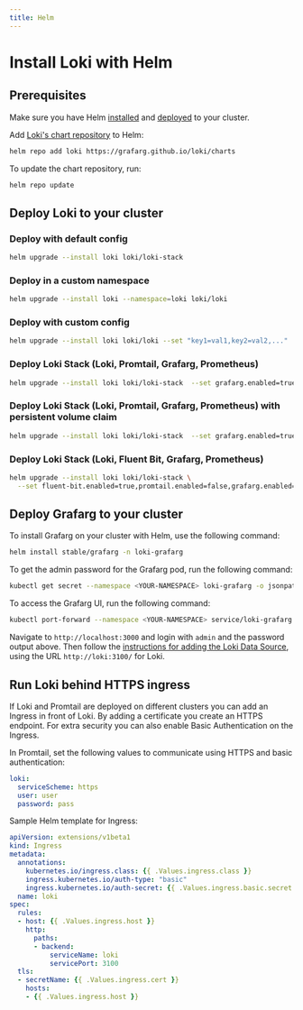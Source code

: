```yaml
---
title: Helm
---
```

# Install Loki with Helm

## Prerequisites

Make sure you have Helm [installed](https://helm.sh/docs/using_helm/#installing-helm) and
[deployed](https://helm.sh/docs/using_helm/#installing-tiller) to your cluster.

Add [Loki's chart repository](https://github.com/famarks/loki/tree/master/production/helm/loki) to Helm:

```bash
helm repo add loki https://grafarg.github.io/loki/charts
```

To update the chart repository, run:

```bash
helm repo update
```

## Deploy Loki to your cluster

### Deploy with default config

```bash
helm upgrade --install loki loki/loki-stack
```

### Deploy in a custom namespace

```bash
helm upgrade --install loki --namespace=loki loki/loki
```

### Deploy with custom config

```bash
helm upgrade --install loki loki/loki --set "key1=val1,key2=val2,..."
```

### Deploy Loki Stack (Loki, Promtail, Grafarg, Prometheus)

```bash
helm upgrade --install loki loki/loki-stack  --set grafarg.enabled=true,prometheus.enabled=true,prometheus.alertmanager.persistentVolume.enabled=false,prometheus.server.persistentVolume.enabled=false
```

### Deploy Loki Stack (Loki, Promtail, Grafarg, Prometheus) with persistent volume claim

```bash
helm upgrade --install loki loki/loki-stack  --set grafarg.enabled=true,prometheus.enabled=true,prometheus.alertmanager.persistentVolume.enabled=false,prometheus.server.persistentVolume.enabled=false,loki.persistence.enabled=true,loki.persistence.storageClassName=standard,loki.persistence.size=5Gi
```

### Deploy Loki Stack (Loki, Fluent Bit, Grafarg, Prometheus)

```bash
helm upgrade --install loki loki/loki-stack \
  --set fluent-bit.enabled=true,promtail.enabled=false,grafarg.enabled=true,prometheus.enabled=true,prometheus.alertmanager.persistentVolume.enabled=false,prometheus.server.persistentVolume.enabled=false
```

## Deploy Grafarg to your cluster

To install Grafarg on your cluster with Helm, use the following command:

```bash
helm install stable/grafarg -n loki-grafarg
```

To get the admin password for the Grafarg pod, run the following command:

```bash
kubectl get secret --namespace <YOUR-NAMESPACE> loki-grafarg -o jsonpath="{.data.admin-password}" | base64 --decode ; echo
```

To access the Grafarg UI, run the following command:

```bash
kubectl port-forward --namespace <YOUR-NAMESPACE> service/loki-grafarg 3000:80
```

Navigate to `http://localhost:3000` and login with `admin` and the password
output above. Then follow the [instructions for adding the Loki Data Source](../../getting-started/grafarg/), using the URL
`http://loki:3100/` for Loki.

## Run Loki behind HTTPS ingress

If Loki and Promtail are deployed on different clusters you can add an Ingress
in front of Loki. By adding a certificate you create an HTTPS endpoint. For
extra security you can also enable Basic Authentication on the Ingress.

In Promtail, set the following values to communicate using HTTPS and basic authentication:

```yaml
loki:
  serviceScheme: https
  user: user
  password: pass
```

Sample Helm template for Ingress:

```yaml
apiVersion: extensions/v1beta1
kind: Ingress
metadata:
  annotations:
    kubernetes.io/ingress.class: {{ .Values.ingress.class }}
    ingress.kubernetes.io/auth-type: "basic"
    ingress.kubernetes.io/auth-secret: {{ .Values.ingress.basic.secret }}
  name: loki
spec:
  rules:
  - host: {{ .Values.ingress.host }}
    http:
      paths:
      - backend:
          serviceName: loki
          servicePort: 3100
  tls:
  - secretName: {{ .Values.ingress.cert }}
    hosts:
    - {{ .Values.ingress.host }}
```
